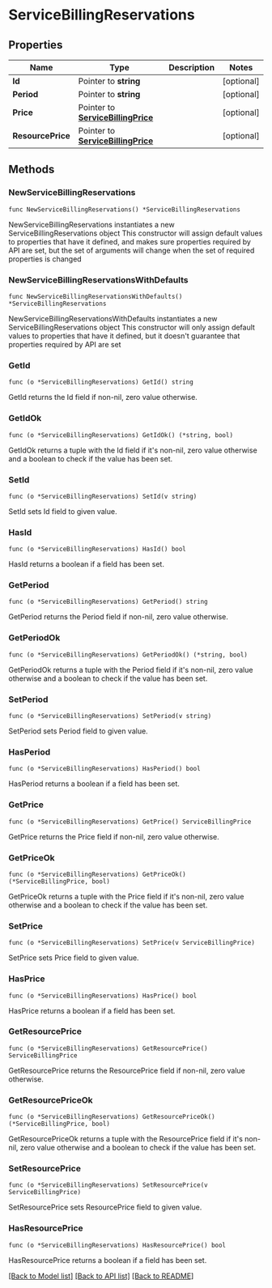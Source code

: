 # ServiceBillingReservations

## Properties

Name | Type | Description | Notes
------------ | ------------- | ------------- | -------------
**Id** | Pointer to **string** |  | [optional] 
**Period** | Pointer to **string** |  | [optional] 
**Price** | Pointer to [**ServiceBillingPrice**](service_billing_price.md) |  | [optional] 
**ResourcePrice** | Pointer to [**ServiceBillingPrice**](service_billing_price.md) |  | [optional] 

## Methods

### NewServiceBillingReservations

`func NewServiceBillingReservations() *ServiceBillingReservations`

NewServiceBillingReservations instantiates a new ServiceBillingReservations object
This constructor will assign default values to properties that have it defined,
and makes sure properties required by API are set, but the set of arguments
will change when the set of required properties is changed

### NewServiceBillingReservationsWithDefaults

`func NewServiceBillingReservationsWithDefaults() *ServiceBillingReservations`

NewServiceBillingReservationsWithDefaults instantiates a new ServiceBillingReservations object
This constructor will only assign default values to properties that have it defined,
but it doesn't guarantee that properties required by API are set

### GetId

`func (o *ServiceBillingReservations) GetId() string`

GetId returns the Id field if non-nil, zero value otherwise.

### GetIdOk

`func (o *ServiceBillingReservations) GetIdOk() (*string, bool)`

GetIdOk returns a tuple with the Id field if it's non-nil, zero value otherwise
and a boolean to check if the value has been set.

### SetId

`func (o *ServiceBillingReservations) SetId(v string)`

SetId sets Id field to given value.

### HasId

`func (o *ServiceBillingReservations) HasId() bool`

HasId returns a boolean if a field has been set.

### GetPeriod

`func (o *ServiceBillingReservations) GetPeriod() string`

GetPeriod returns the Period field if non-nil, zero value otherwise.

### GetPeriodOk

`func (o *ServiceBillingReservations) GetPeriodOk() (*string, bool)`

GetPeriodOk returns a tuple with the Period field if it's non-nil, zero value otherwise
and a boolean to check if the value has been set.

### SetPeriod

`func (o *ServiceBillingReservations) SetPeriod(v string)`

SetPeriod sets Period field to given value.

### HasPeriod

`func (o *ServiceBillingReservations) HasPeriod() bool`

HasPeriod returns a boolean if a field has been set.

### GetPrice

`func (o *ServiceBillingReservations) GetPrice() ServiceBillingPrice`

GetPrice returns the Price field if non-nil, zero value otherwise.

### GetPriceOk

`func (o *ServiceBillingReservations) GetPriceOk() (*ServiceBillingPrice, bool)`

GetPriceOk returns a tuple with the Price field if it's non-nil, zero value otherwise
and a boolean to check if the value has been set.

### SetPrice

`func (o *ServiceBillingReservations) SetPrice(v ServiceBillingPrice)`

SetPrice sets Price field to given value.

### HasPrice

`func (o *ServiceBillingReservations) HasPrice() bool`

HasPrice returns a boolean if a field has been set.

### GetResourcePrice

`func (o *ServiceBillingReservations) GetResourcePrice() ServiceBillingPrice`

GetResourcePrice returns the ResourcePrice field if non-nil, zero value otherwise.

### GetResourcePriceOk

`func (o *ServiceBillingReservations) GetResourcePriceOk() (*ServiceBillingPrice, bool)`

GetResourcePriceOk returns a tuple with the ResourcePrice field if it's non-nil, zero value otherwise
and a boolean to check if the value has been set.

### SetResourcePrice

`func (o *ServiceBillingReservations) SetResourcePrice(v ServiceBillingPrice)`

SetResourcePrice sets ResourcePrice field to given value.

### HasResourcePrice

`func (o *ServiceBillingReservations) HasResourcePrice() bool`

HasResourcePrice returns a boolean if a field has been set.


[[Back to Model list]](../README.md#documentation-for-models) [[Back to API list]](../README.md#documentation-for-api-endpoints) [[Back to README]](../README.md)


